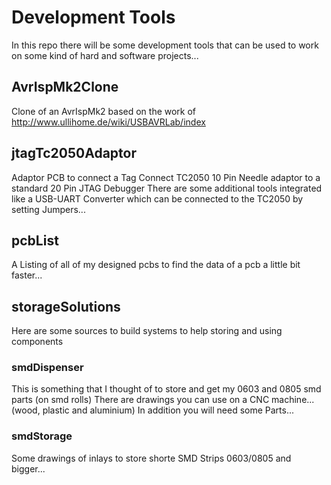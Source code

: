 # Development Tools
In this repo there will be some development tools that can be used to work on some kind of hard and software projects...

## AvrIspMk2Clone
Clone of an AvrIspMk2 based on the work of http://www.ullihome.de/wiki/USBAVRLab/index

## jtagTc2050Adaptor
Adaptor PCB to connect a Tag Connect TC2050 10 Pin Needle adaptor to a standard 20 Pin JTAG Debugger
There are some additional tools integrated like a USB-UART Converter which can be connected to the TC2050 by setting Jumpers...

## pcbList
A Listing of all of my designed pcbs to find the data of a pcb a little bit faster...

## storageSolutions
Here are some sources to build systems to help storing and using components

### smdDispenser
This is something that I thought of to store and get my 0603 and 0805 smd parts (on smd rolls)
There are drawings you can use on a CNC machine... (wood, plastic and aluminium)
In addition you will need some Parts...

### smdStorage
Some drawings of inlays to store shorte SMD Strips 0603/0805 and bigger...